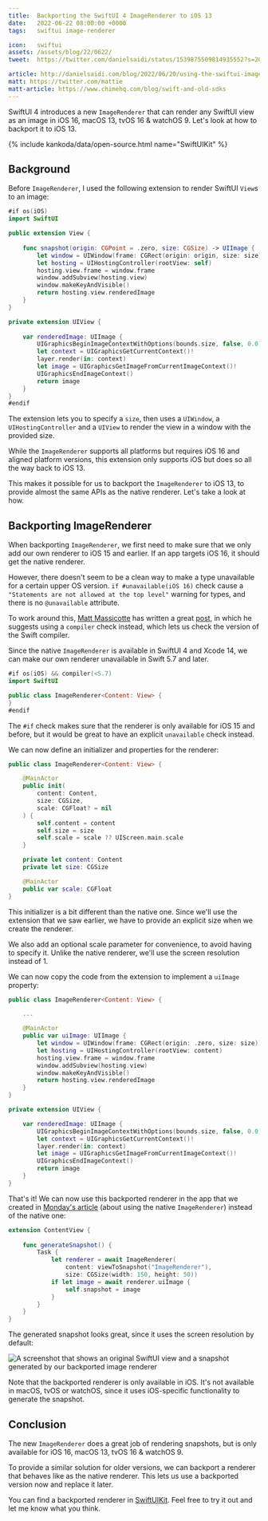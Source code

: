 ```yaml
---
title:  Backporting the SwiftUI 4 ImageRenderer to iOS 13
date:   2022-06-22 08:00:00 +0000
tags:   swiftui image-renderer

icon:   swiftui
assets: /assets/blog/22/0622/
tweet:  https://twitter.com/danielsaidi/status/1539875509814935552?s=20&t=eoAA2uzGrsotG6V9s3-PFQ

article: http://danielsaidi.com/blog/2022/06/20/using-the-swiftui-imagerenderer
matt: https://twitter.com/mattie
matt-article: https://www.chimehq.com/blog/swift-and-old-sdks
---
```


SwiftUI 4 introduces a new `ImageRenderer` that can render any SwiftUI view as an image in iOS 16, macOS 13, tvOS 16 & watchOS 9. Let's look at how to backport it to iOS 13.

{% include kankoda/data/open-source.html name="SwiftUIKit" %}


## Background

Before `ImageRenderer`, I used the following extension to render SwiftUI `View`s to an image:

```swift
#if os(iOS)
import SwiftUI

public extension View {
    
    func snapshot(origin: CGPoint = .zero, size: CGSize) -> UIImage {
        let window = UIWindow(frame: CGRect(origin: origin, size: size))
        let hosting = UIHostingController(rootView: self)
        hosting.view.frame = window.frame
        window.addSubview(hosting.view)
        window.makeKeyAndVisible()
        return hosting.view.renderedImage
    }
}

private extension UIView {
    
    var renderedImage: UIImage {
        UIGraphicsBeginImageContextWithOptions(bounds.size, false, 0.0)
        let context = UIGraphicsGetCurrentContext()!
        layer.render(in: context)
        let image = UIGraphicsGetImageFromCurrentImageContext()!
        UIGraphicsEndImageContext()
        return image
    }
}
#endif
```

The extension lets you to specify a `size`, then uses a `UIWindow`, a `UIHostingController` and a `UIView` to render the view in a window with the provided size.

While the `ImageRenderer` supports all platforms but requires iOS 16 and aligned platform versions, this extension only supports iOS but does so all the way back to iOS 13.

This makes it possible for us to backport the `ImageRenderer` to iOS 13, to provide almost the same APIs as the native renderer. Let's take a look at how.


## Backporting ImageRenderer

When backporting `ImageRenderer`, we first need to make sure that we only add our own renderer to iOS 15 and earlier. If an app targets iOS 16, it should get the native renderer.

However, there doesn't seem to be a clean way to make a type unavailable for a certain upper OS version. `if #unavailable(iOS 16)` check cause a `"Statements are not allowed at the top level"` warning for types, and there is no `@unavailable` attribute.

To work around this, [Matt Massicotte]({{page.matt}}) has written a great [post]({{page.matt-article}}), in which he suggests using a `compiler` check instead, which lets us check the version of the Swift compiler. 

Since the native `ImageRenderer` is available in SwiftUI 4 and Xcode 14, we can make our own renderer unavailable in Swift 5.7 and later.

```swift
#if os(iOS) && compiler(<5.7)
import SwiftUI

public class ImageRenderer<Content: View> {
}
#endif
```

The `#if` check makes sure that the renderer is only available for iOS 15 and before, but it would be great to have an explicit `unavailable` check instead.

We can now define an initializer and properties for the renderer:

```swift
public class ImageRenderer<Content: View> {

    @MainActor
    public init(
        content: Content,
        size: CGSize,
        scale: CGFloat? = nil
    ) {
        self.content = content
        self.size = size
        self.scale = scale ?? UIScreen.main.scale
    }

    private let content: Content
    private let size: CGSize

    @MainActor
    public var scale: CGFloat
}
```

This initializer is a bit different than the native one. Since we'll use the extension that we saw earlier, we have to provide an explicit size when we create the renderer. 

We also add an optional scale parameter for convenience, to avoid having to specify it. Unlike the native renderer, we'll use the screen resolution instead of 1.

We can now copy the code from the extension to implement a `uiImage` property:

```swift
public class ImageRenderer<Content: View> {

    ...

    @MainActor
    public var uiImage: UIImage {
        let window = UIWindow(frame: CGRect(origin: .zero, size: size))
        let hosting = UIHostingController(rootView: content)
        hosting.view.frame = window.frame
        window.addSubview(hosting.view)
        window.makeKeyAndVisible()
        return hosting.view.renderedImage
    }
}

private extension UIView {

    var renderedImage: UIImage {
        UIGraphicsBeginImageContextWithOptions(bounds.size, false, 0.0)
        let context = UIGraphicsGetCurrentContext()!
        layer.render(in: context)
        let image = UIGraphicsGetImageFromCurrentImageContext()!
        UIGraphicsEndImageContext()
        return image
    }
}
```

That's it! We can now use this backported renderer in the app that we created in [Monday's article]({{page.article}}) (about using the native `ImageRenderer`) instead of the native one:

```swift
extension ContentView {
    
    func generateSnapshot() {
        Task {
            let renderer = await ImageRenderer(
                content: viewToSnapshot("ImageRenderer"),
                size: CGSize(width: 150, height: 50))
            if let image = await renderer.uiImage {
                self.snapshot = image
            }
        }
    }
}
```

The generated snapshot looks great, since it uses the screen resolution by default:

![A screenshot that shows an original SwiftUI view and a snapshot generated by our backported image renderer]({{page.assets}}result.png)

Note that the backported renderer is only available in iOS. It's not available in macOS, tvOS or watchOS, since it uses iOS-specific functionality to generate the snapshot.


## Conclusion

The new `ImageRenderer` does a great job of rendering snapshots, but is only available for iOS 16, macOS 13, tvOS 16 & watchOS 9.

To provide a similar solution for older versions, we can backport a renderer that behaves like as the native renderer. This lets us use a backported version now and replace it later.

You can find a backported renderer in [SwiftUIKit]({{project.url}}). Feel free to try it out and let me know what you think.